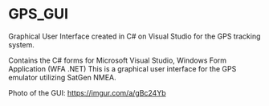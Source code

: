 # GPS_GUI
Graphical User Interface created in C# on Visual Studio for the GPS tracking system.

Contains the C# forms for Microsoft Visual Studio, Windows Form Application (WFA .NET)
This is a graphical user interface for the GPS emulator utilizing SatGen NMEA.

Photo of the GUI: https://imgur.com/a/gBc24Yb
